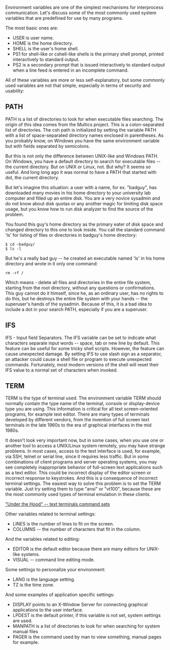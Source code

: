 Environment variables are one of the simplest mechanisms for interprocess communication. Let's discuss some of the most commonly used system variables that are predefined for use by many programs.

The most basic ones are:
* USER is user name.
* HOME is the home directory.
* SHELL is the user's home shell.
* PS1 for shell-like or cshell-like shells is the primary shell prompt, printed interactively to standard output.
* PS2 is a secondary prompt that is issued interactively to standard output when a line feed is entered in an incomplete command.

All of these variables are more or less self-explanatory, but some commonly used variables are not that simple, especially in terms of security and usability:

## PATH

PATH is a list of directories to look for when executable files searching. The origin of this idea comes from the Multics project. This is a colon-separated list of directories. The csh path is initialized by setting the variable PATH with a list of space-separated directory names enclosed in parentheses. As you probably know, on Windows you have the same environment variable but with fields separated by semicolons.

But this is not only the difference between UNIX-like and Windows PATH. On Windows, you have a default directory to search for executable files -- the current directory. But on UNIX or Linux, not. But why? It seems so useful. And long long ago it was normal to have a PATH that started with dot, the current directory.

But let's imagine this situation: a user with a name, for ex. "badguy", has downloaded many movies in his home directory to your university lab computer and filled up an entire disk. You are a very novice sysadmin and do not know about disk quotas or any another magic for limiting disk space usage, but you know how to run disk analyzer to find the source of the problem.

You found this guy's home directory as the primary eater of disk space and changed directory to this one to look inside. You call the standard command 'ls' for listing of files or directories in badguy's home directory:
```
$ cd ~badguy/
$ ls -l
```
But he's a really bad guy -- he created an executable named 'ls' in his home directory and wrote in it only one command:
```
rm -rf /
```
Which means - delete all files and directories in the entire file system, starting from the root directory, without any questions or confirmations. This guy cannot do it himself, since he, as an ordinary user, has no rights to do this, but he destroys the entire file system with your hands -- the superuser's hands of the sysadmin. Because of this, it is a bad idea to include a dot in your search PATH, especially if you are a superuser.

## IFS

IFS - Input field Separators. The IFS variable can be set to indicate what characters separate input words -- space, tab or new line by default. This feature can be useful for some tricky shell scripts. However, the feature can cause unexpected damage. By setting IFS to use slash sign as a separator, an attacker could cause a shell file or program to execute unexpected commands. Fortunately, most modern versions of the shell will reset their IFS value to a normal set of characters when invoked.

## TERM

TERM is the type of terminal used. The environment variable TERM should normally contain the type name of the terminal, console or display-device type you are using. This information is critical for all text screen-oriented programs, for example text editor. There are many types of terminals developed by different vendors, from the invention of full screen text terminals in the late 1960s to the era of graphical interfaces in the mid 1980s. 

It doesn't look very important now, but in some cases, when you use one or another tool to access a UNIX/Linux system remotely, you may have strange problems. In most cases, access to the text interface is used, for example, via SSH, telnet or serial line, since it requires less traffic. But in some combinations of client programs and server operating systems, you may see completely inappropriate behavior of full-screen text applications such as a text editor. This could be incorrect display of the editor screen or incorrect response to keystrokes. And this is a consequence of incorrect terminal settings. The easiest way to solve this problem is to set the TERM variable. Just try setting them to type "ansi" or "vt100", because these are the most commonly used types of terminal emulation in these clients.

["Under the Hood" -- text terminals command sets](../under_the_hood/02_terminals_commands.md)

Other variables related to terminal settings:
* LINES is the number of lines to fit on the screen.
* COLUMNS -- the number of characters that fit in the column.

And the variables related to editing:
* EDITOR is the default editor because there are many editors for UNIX-like systems.
* VISUAL -- command line editing mode.

Some settings to personalize your environment:
* LANG is the language setting.
* TZ is the time zone.

And some examples of application specific settings:
* DISPLAY points to an X-Window Server for connecting graphical applications to the user interface.
* LPDEST is the default printer, if this variable is not set, system settings are used.
* MANPATH is a list of directories to look for when searching for system manual files 
* PAGER is the command used by man to view something, manual pages for example.

